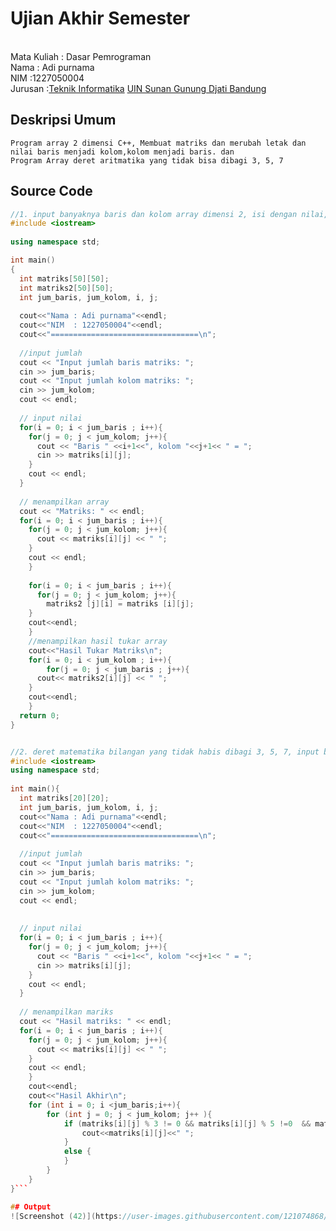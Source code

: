 # Ujian Akhir Semester 
<br>Mata Kuliah 	: Dasar Pemrograman
<br> Nama	      	: Adi purnama
<br>NIM		        :1227050004
<br>Jurusan     	:[Teknik Informatika](http://if.uinsgd.ac.id/) [UIN Sunan Gunung Djati Bandung](https://uinsgd.ac.id/) 

## Deskripsi Umum
    Program array 2 dimensi C++, Membuat matriks dan merubah letak dan nilai baris menjadi kolom,kolom menjadi baris. dan
    Program Array deret aritmatika yang tidak bisa dibagi 3, 5, 7 
## Source Code

````C++
//1. input banyaknya baris dan kolom array dimensi 2, isi dengan nilai, stelah di isi di ubah baris menjadi kolom, kolom menjadi baris
#include <iostream>
 
using namespace std;

int main()
{
  int matriks[50][50];
  int matriks2[50][50];
  int jum_baris, jum_kolom, i, j;
  
  cout<<"Nama : Adi purnama"<<endl;
  cout<<"NIM  : 1227050004"<<endl;
  cout<<"=================================\n";
  
  //input jumlah
  cout << "Input jumlah baris matriks: ";
  cin >> jum_baris;
  cout << "Input jumlah kolom matriks: ";
  cin >> jum_kolom;
  cout << endl;
 
  // input nilai
  for(i = 0; i < jum_baris ; i++){
    for(j = 0; j < jum_kolom; j++){
      cout << "Baris " <<i+1<<", kolom "<<j+1<< " = ";
      cin >> matriks[i][j];
    }
    cout << endl;
  }
 
  // menampilkan array
  cout << "Matriks: " << endl;
  for(i = 0; i < jum_baris ; i++){
    for(j = 0; j < jum_kolom; j++){
      cout << matriks[i][j] << " ";
    }
    cout << endl;
    }
    
  	for(i = 0; i < jum_baris ; i++){
  	  for(j = 0; j < jum_kolom; j++){
    	matriks2 [j][i] = matriks [i][j]; 
    }
	cout<<endl;
	}
	//menampilkan hasil tukar array
	cout<<"Hasil Tukar Matriks\n";
	for(i = 0; i < jum_kolom ; i++){
    	for(j = 0; j < jum_baris ; j++){
      cout<< matriks2[i][j] << " ";
 	}
 	cout<<endl;
	}
  return 0;
}


//2. deret matematika bilangan yang tidak habis dibagi 3, 5, 7, input baris pertama merupakan banyaknya baris (0-20) baris kedua merupakan banyaknya kolom.
#include <iostream>
using namespace std;
  
int main(){
  int matriks[20][20];
  int jum_baris, jum_kolom, i, j;
  cout<<"Nama : Adi purnama"<<endl;
  cout<<"NIM  : 1227050004"<<endl;
  cout<<"=================================\n";
  
  //input jumlah
  cout << "Input jumlah baris matriks: ";
  cin >> jum_baris;
  cout << "Input jumlah kolom matriks: ";
  cin >> jum_kolom;
  cout << endl;
  
 
  // input nilai
  for(i = 0; i < jum_baris ; i++){
    for(j = 0; j < jum_kolom; j++){
      cout << "Baris " <<i+1<<", kolom "<<j+1<< " = ";
      cin >> matriks[i][j];
    }
    cout << endl;
  }
 
  // menampilkan mariks
  cout << "Hasil matriks: " << endl;
  for(i = 0; i < jum_baris ; i++){
    for(j = 0; j < jum_kolom; j++){
      cout << matriks[i][j] << " ";
    }
    cout << endl;
    }
    cout<<endl;
    cout<<"Hasil Akhir\n";
    for (int i = 0; i <jum_baris;i++){
    	for (int j = 0; j < jum_kolom; j++ ){
    		if (matriks[i][j] % 3 != 0 && matriks[i][j] % 5 !=0  && matriks[i][j] %7 !=0){
    			cout<<matriks[i][j]<<" ";
			}
			else {
			}
		}
	}
}```

## Output
![Screenshot (42)](https://user-images.githubusercontent.com/121074868/208883567-a15a92a1-a62a-4703-b0f6-205fdda875fb.png)

